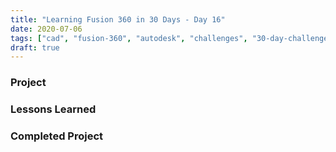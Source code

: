 ```yaml
---
title: "Learning Fusion 360 in 30 Days - Day 16"
date: 2020-07-06
tags: ["cad", "fusion-360", "autodesk", "challenges", "30-day-challenge", "fusion-360-in-30"]
draft: true
---
```

### Project

### Lessons Learned

### Completed Project

